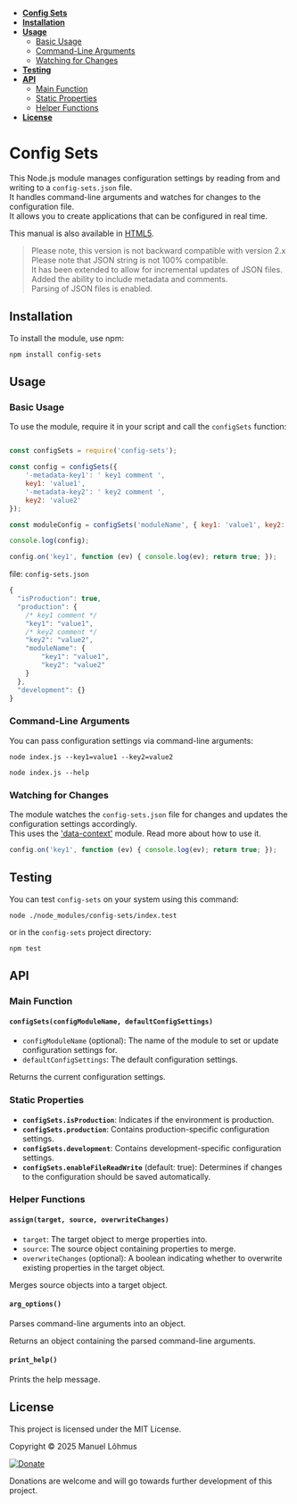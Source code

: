 ﻿<div class="row w-100">
<div class="col-3 d-none d-lg-inline">
<div class="sticky-top overflow-auto vh-100">
<div id="list-headers" class="list-group mt-5">

- [**Config Sets**](#config-sets)
- [**Installation**](#installation)
- [**Usage**](#usage)
  - [Basic Usage](#basic-usage)
  - [Command-Line Arguments](#command-line-arguments)
  - [Watching for Changes](#watching-for-changes)
- [**Testing**](#testing)
- [**API**](#api)
  - [Main Function](#main-function)
  - [Static Properties](#static-properties)
  - [Helper Functions](#helper-functions)
- [**License**](#license)
    
</div>
</div>
</div>
 
<div class="col">
<div class="p-2 markdown-body" data-bs-spy="scroll" data-bs-target="#list-headers" data-bs-offset="0" tabindex="0">

# Config Sets 

<!--[![npm-version](https://badgen.net/npm/v/config-sets)](https://www.npmjs.com/package/config-sets)-->

This Node.js module manages configuration settings by reading from and writing to a `config-sets.json` file.<br> 
It handles command-line arguments and watches for changes to the configuration file.<br> 
It allows you to create applications that can be configured in real time.<br>

This manual is also available in [HTML5](https://manuel-lohmus.github.io/config-sets/README.html).

> Please note, this version is not backward compatible with version 2.x<br>
> Please note that JSON string is not 100% compatible.<br>
> It has been extended to allow for incremental updates of JSON files.<br>
> Added the ability to include metadata and comments.<br>
> Parsing of JSON files is enabled.

## Installation

To install the module, use npm:

`npm install config-sets`

## Usage

### Basic Usage

To use the module, require it in your script and call the `configSets` function:

```javascript

const configSets = require('config-sets');

const config = configSets({ 
    '-metadata-key1': ' key1 comment ',
    key1: 'value1', 
    '-metadata-key2': ' key2 comment ',
    key2: 'value2' 
});

const moduleConfig = configSets('moduleName', { key1: 'value1', key2: 'value2' });

console.log(config);

config.on('key1', function (ev) { console.log(ev); return true; });

```

file: `config-sets.json` 
```javascript
{
  "isProduction": true,
  "production": {
    /* key1 comment */
    "key1": "value1",
    /* key2 comment */
    "key2": "value2",
    "moduleName": {
        "key1": "value1",
        "key2": "value2"
    }
  },
  "development": {}
}
```


### Command-Line Arguments

You can pass configuration settings via command-line arguments:

`node index.js --key1=value1 --key2=value2`

`node index.js --help`


### Watching for Changes

The module watches the `config-sets.json` file for changes and updates the configuration settings accordingly.<br>
This uses the ['data-context'](https://www.npmjs.com/package/data-context) module. Read more about how to use it.

```javascript
config.on('key1', function (ev) { console.log(ev); return true; });
```

## Testing

You can test `config-sets` on your system using this command:

`node ./node_modules/config-sets/index.test`

or in the `config-sets` project directory:

`npm test`

## API

### Main Function

#### `configSets(configModuleName, defaultConfigSettings)`

- `configModuleName` (optional): The name of the module to set or update configuration settings for.
- `defaultConfigSettings`: The default configuration settings.

Returns the current configuration settings.

### Static Properties

- **`configSets.isProduction`**: Indicates if the environment is production.
- **`configSets.production`**: Contains production-specific configuration settings.
- **`configSets.development`**: Contains development-specific configuration settings.
- **`configSets.enableFileReadWrite`** (default: true): Determines if changes to the configuration should be saved automatically.

### Helper Functions

#### `assign(target, source, overwriteChanges)`

- `target`: The target object to merge properties into.
- `source`: The source object containing properties to merge.
- `overwriteChanges` (optional): A boolean indicating whether to overwrite existing properties in the target object.

Merges source objects into a target object.

#### `arg_options()`

Parses command-line arguments into an object.

Returns an object containing the parsed command-line arguments.

#### `print_help()`

Prints the help message.

## License

This project is licensed under the MIT License.

Copyright &copy; 2025 Manuel Lõhmus

[![Donate](https://www.paypalobjects.com/en_US/i/btn/btn_donate_SM.gif)](https://www.paypal.com/donate?hosted_button_id=ESBQQHBB9LVWC)

Donations are welcome and will go towards further development of this project.

<br>
<br>
<br>
</div>
</div>
</div>